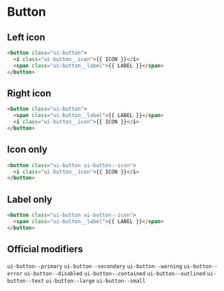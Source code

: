 # Button

## Left icon

```html
<button class="ui-button">
  <i class="ui-button__icon">{{ ICON }}</i>
  <span class="ui-button__label">{{ LABEL }}</span>
</button>
```

## Right icon

```html
<button class="ui-button">
  <span class="ui-button__label">{{ LABEL }}</span>
  <i class="ui-button__icon">{{ ICON }}</i>
</button>
```

## Icon only

```html
<button class="ui-button ui-button--icon">
  <i class="ui-button__icon">{{ ICON }}</i>
</button>
```

## Label only

```html
<button class="ui-button ui-button--icon">
  <span class="ui-button__label">{{ LABEL }}</span>
</button>
```

## Official modifiers

`ui-button--primary`
`ui-button--secondary`
`ui-button--warning`
`ui-button--error`
`ui-button--disabled`
`ui-button--contained`
`ui-button--outlined`
`ui-button--text`
`ui-button--large`
`ui-button--small`
